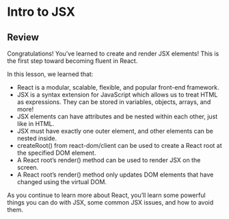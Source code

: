 # Intro to JSX
## Review

Congratulations! You’ve learned to create and render JSX elements! This is the first step toward becoming fluent in React.

In this lesson, we learned that:

- React is a modular, scalable, flexible, and popular front-end framework.
- JSX is a syntax extension for JavaScript which allows us to treat HTML as expressions.
        They can be stored in variables, objects, arrays, and more!
- JSX elements can have attributes and be nested within each other, just like in HTML.
- JSX must have exactly one outer element, and other elements can be nested inside.
- createRoot() from react-dom/client can be used to create a React root at the specified DOM element.
- A React root’s render() method can be used to render JSX on the screen.
- A React root’s render() method only updates DOM elements that have changed using the virtual DOM.

As you continue to learn more about React, you’ll learn some powerful things you can do with JSX, some common JSX issues, and how to avoid them.
